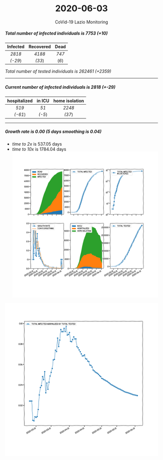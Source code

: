 <div align='center'>

# 2020-06-03
CoVid-19 Lazio Monitoring
</div>

##### Total number of infected individuals is 7753 (+10)
Infected | Recovered | Dead
:---: | :---: | :---:
*2818* | *4188* | *747*
*(-29*) | *(33*) | (*6*)

*Total number of tested individuals is 262461 (+2359)*
***
##### Current number of infected individuals is 2818 (+-29)
hospitalized | in ICU | home isolation
:---: | :---: | :---:
*519* |*51* |*2248*
*(-61*) |*(-5*) |*(37*)
***
##### Growth rate is 0.00 (5 days smoothing is 0.04)
- *time to 2x* is 537.05 days
- *time to 10x* is 1784.04 days
![stats][stats]

![infected_normalized][infected_normalized]

[stats]: stats_Lazio.png
[infected_normalized]: infected_normalized_Lazio.png
